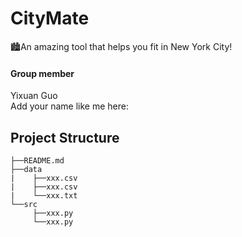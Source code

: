 # CityMate
🏙An amazing tool that helps you fit in New York City!

#### Group member
Yixuan Guo
<br>Add your name like me here:

## Project Structure

    ├──README.md
    ├──data
    |    ├──xxx.csv
    |    ├──xxx.csv
    |    └──xxx.txt
    └──src
         ├──xxx.py
         └──xxx.py

